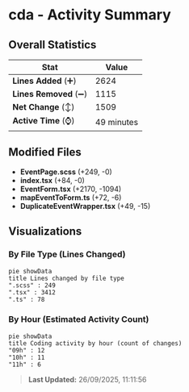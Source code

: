 # cda - Activity Summary 

## Overall Statistics

| Stat                   | Value                                                             |
| ---------------------- | ----------------------------------------------------------------- |
| **Lines Added** (➕)   | 2624                                          |
| **Lines Removed** (➖) | 1115                                        |
| **Net Change** (↕)    | 1509                |
| **Active Time** (⌚)   | 49 minutes |


## Modified Files
- **EventPage.scss** (+249, -0)
- **index.tsx** (+84, -0)
- **EventForm.tsx** (+2170, -1094)
- **mapEventToForm.ts** (+72, -6)
- **DuplicateEventWrapper.tsx** (+49, -15)

## Visualizations

### By File Type (Lines Changed)

```mermaid
pie showData
title Lines changed by file type
".scss" : 249
".tsx" : 3412
".ts" : 78
```

### By Hour (Estimated Activity Count)

```mermaid
pie showData
title Coding activity by hour (count of changes)
"09h" : 12
"10h" : 11
"11h" : 6
```


> **Last Updated:** 26/09/2025, 11:11:56